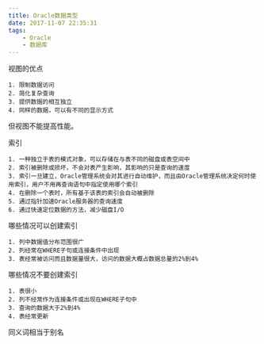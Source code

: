 ```yaml
---
title: Oracle数据类型
date: 2017-11-07 22:35:31
tags:
	- Oracle
	- 数据库
---
```


视图的优点
	
	1. 限制数据访问
	2. 简化复杂查询
	3. 提供数据的相互独立
	4. 同样的数据，可以有不同的显示方式

但视图不能提高性能。
	
<!-- more -->

索引

	1. 一种独立于表的模式对象，可以存储在与表不同的磁盘或表空间中
	2. 索引被删除或损坏，不会对表产生影响，其影响的只是查询的速度
	3. 索引一旦建立，Oracle管理系统会对其进行自动维护，而且由Oracle管理系统决定何时使用索引，用户不用再查询语句中指定使用哪个索引
	4. 在删除一个表时，所有基于该表的索引会自动被删除
	5. 通过指针加速Oracle服务器的查询速度
	6. 通过快速定位数据的方法，减少磁盘I/O
	
哪些情况可以创建索引

	1. 列中数据值分布范围很广
	2. 列经常在WHERE子句或连接条件中出现
	3. 表经常被访问而且数据量很大，访问的数据大概占数据总量的2%到4%
	
哪些情况不要创建索引

	1. 表很小
	2. 列不经常作为连接条件或出现在WHERE子句中
	3. 查询的数据大于2%到4%
	4. 表经常更新

同义词相当于别名



